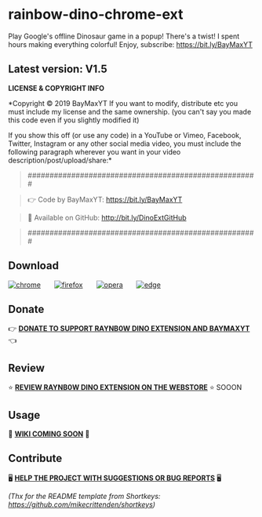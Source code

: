# rainbow-dino-chrome-ext
Play Google's offline Dinosaur game in a popup! There's a twist! I spent hours making everything colorful! Enjoy, subscribe: https://bit.ly/BayMaxYT

## Latest version: __V1.5__


**LICENSE & COPYRIGHT INFO**

*Copyright © 2019 BayMaxYT
If you want to modify, distribute etc you must include my license and the same ownership. (you can't say you made this code even if you slightly modified it)


If you show this off (or use any code) in a YouTube or Vimeo, Facebook, Twitter, Instagram or any other social media video, you must include the following paragraph wherever you want in your video description/post/upload/share:*

> #####################################################

> 👉 Code by BayMaxYT: https://bit.ly/BayMaxYT

> 🔗 Available on GitHub: http://bit.ly/DinoExtGitHub

> #####################################################



## Download

[![chrome](https://user-images.githubusercontent.com/32261/33695359-fe69c322-daca-11e7-8fd3-7a0126d08852.png)](https://pastebin.com/KnWjVWF9)&nbsp;&nbsp;&nbsp;&nbsp;&nbsp;&nbsp;
[![firefox](https://user-images.githubusercontent.com/32261/33695357-fe523b9e-daca-11e7-852b-6af15186b8c7.png)](https://pastebin.com/uV4VDHzi)&nbsp;&nbsp;&nbsp;&nbsp;&nbsp;&nbsp;
[![opera](https://user-images.githubusercontent.com/32261/33695358-fe5e604a-daca-11e7-85cb-48e98367030d.png)](https://pastebin.com/KnWjVWF9)&nbsp;&nbsp;&nbsp;&nbsp;&nbsp;&nbsp;
[![edge](https://user-images.githubusercontent.com/32261/33695356-fe474342-daca-11e7-8777-e163d19bcbf4.png)](https://pastebin.com/KnWjVWF9)&nbsp;&nbsp;&nbsp;&nbsp;&nbsp;&nbsp;

## Donate

👉 **[DONATE TO SUPPORT RAYNB0W DINO EXTENSION AND BAYMAXYT](https://en.tipeee.com/baymax-iii)** 👈 

## Review

⭐ **[REVIEW RAYNB0W DINO EXTENSION ON THE WEBSTORE]()** ⭐ SOOON

## Usage

📝 **[WIKI COMING SOON](https://github.com/ZeWhiteHatHacker/rainbow-dino-chrome-ext/wiki)** 📝

## Contribute

🖥️ **[HELP THE PROJECT WITH SUGGESTIONS OR BUG REPORTS](https://github.com/ZeWhiteHatHacker/rainbow-dino-chrome-ext/issues)** 🖥️


*(Thx for the README template from Shortkeys: https://github.com/mikecrittenden/shortkeys)*

